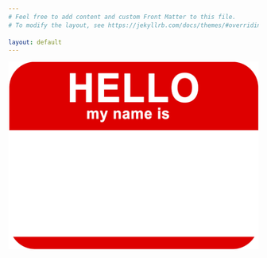 ```yaml
---
# Feel free to add content and custom Front Matter to this file.
# To modify the layout, see https://jekyllrb.com/docs/themes/#overriding-theme-defaults

layout: default
---
```


![alt text](/assets/img/no-team-name-logo2.png "No Team Name")

